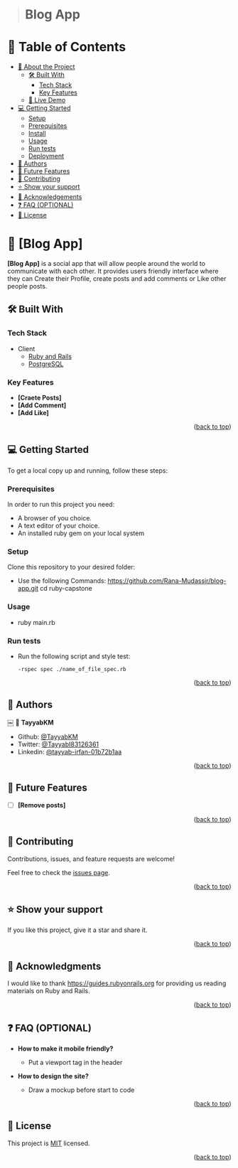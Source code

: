 <a name="readme-top"></a>

> # Blog App

# 📗 Table of Contents

- [📖 About the Project](#about-project)
  - [🛠 Built With](#built-with)
    - [Tech Stack](#tech-stack)
    - [Key Features](#key-features)
  - [🚀 Live Demo](#live-demo)
- [💻 Getting Started](#getting-started)
  - [Setup](#setup)
  - [Prerequisites](#prerequisites)
  - [Install](#install)
  - [Usage](#usage)
  - [Run tests](#run-tests)
  - [Deployment](#triangular_flag_on_post-deployment)
- [👥 Authors](#authors)
- [🔭 Future Features](#future-features)
- [🤝 Contributing](#contributing)
- [⭐️ Show your support](#support)
- [🙏 Acknowledgements](#acknowledgements)
- [❓ FAQ (OPTIONAL)](#faq)
- [📝 License](#license)

# 📖 [Blog App] <a name="about-project"></a>

**[Blog App]** is a social app that will allow people around the world to communicate with each other. It provides users friendly interface where they can Create their Profile, create posts and add comments or Like other people posts.

## 🛠 Built With <a name="built-with"></a>

### Tech Stack <a name="tech-stack"></a>
- <summary>Client</summary>
    <ul>
      <li><a href="https://reactjs.org/">Ruby and Rails</a></li>
      <li><a href="https://reactjs.org/">PostgreSQL</a></li>
    </ul>

### Key Features <a name="key-features"></a>

- **[Craete Posts]**
- **[Add Comment]**
- **[Add Like]**

<p align="right">(<a href="#readme-top">back to top</a>)</p>

<!-- LIVE DEMO -->

<!-- GETTING STARTED -->

## 💻 Getting Started <a name="getting-started"></a>

To get a local copy up and running, follow these steps:

### Prerequisites

In order to run this project you need:
  - A browser of you choice.
  - A text editor of your choice.
  - An installed ruby gem on your local system

### Setup

Clone this repository to your desired folder:

- Use the following Commands:
      https://github.com/Rana-Mudassir/blog-app.git
      cd ruby-capstone


### Usage

- ruby main.rb


### Run tests
- Run the following script and style test:

      -rspec spec ./name_of_file_spec.rb


<p align="right">(<a href="#readme-top">back to top</a>)</p>


## 👥 Authors <a name="authors"></a>
￼
👤 **TayyabKM**

- Github: [@TayyabKM](https://github.com/Tayyab-Kamboh)
- Twitter: [@TayyabI83126361](https://twitter.com/TayyabI83126361)
- Linkedin: [@tayyab-irfan-01b72b1aa](https://www.linkedin.com/in/tayyab-irfan-01b72b1aa/)

<p align="right">(<a href="#readme-top">back to top</a>)</p>


## 🔭 Future Features <a name="future-features"></a>

- [ ] **[Remove posts]**


<p align="right">(<a href="#readme-top">back to top</a>)</p>

## 🤝 Contributing <a name="contributing"></a>

Contributions, issues, and feature requests are welcome!

Feel free to check the [issues page](https://github.com/Rana-Mudassir/blog-app/issues).

<p align="right">(<a href="#readme-top">back to top</a>)</p>

## ⭐️ Show your support <a name="support"></a>


  If you like this project, give it a star and share it.

<p align="right">(<a href="#readme-top">back to top</a>)</p>


## 🙏 Acknowledgments <a name="acknowledgements"></a>

  I would like to thank https://guides.rubyonrails.org for providing us reading materials on Ruby and Rails.

<p align="right">(<a href="#readme-top">back to top</a>)</p>


## ❓ FAQ (OPTIONAL) <a name="faq"></a>

- **How to make it mobile friendly?**

  - Put a viewport tag in the header

- **How to design the site?**

  - Draw a mockup before start to code

<p align="right">(<a href="#readme-top">back to top</a>)</p>


## 📝 License <a name="license"></a>

This project is [MIT](https://github.com/TayyabKM/blog-app/blob/dev/LICENSE) licensed.

<p align="right">(<a href="#readme-top">back to top</a>)</p>
